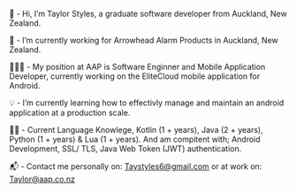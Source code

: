 👋 - Hi, I’m Taylor Styles, a graduate software developer from Auckland, New Zealand.

🏢 - I’m currently working for Arrowhead Alarm Products in Auckland, New Zealand. 

👨🏼‍💻 - My position at AAP is Software Enginner and Mobile Application Developer, currently working on the EliteCloud mobile application for Android.

💡 - I’m currently learning how to effectivly manage and maintain an android application at a production scale.

💪🏼 - Current Language Knowlege, Kotlin (1 + years), Java (2 + years), Python (1 + years) & Lua (1 + years).
And am compitent with;
      Android Development,
      SSL/ TLS,
      Java Web Token (JWT) authentication.

📬 - Contact me personally on: Taystyles6@gmail.com or at work on: Taylor@aap.co.nz
                
<!---
TaylorStyles/TaylorStyles is a ✨ special ✨ repository because its `README.md` (this file) appears on your GitHub profile.
You can click the Preview link to take a look at your changes.
--->
